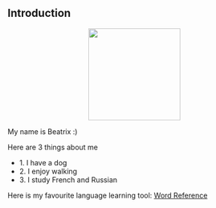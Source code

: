 <p>&nbsp;</p>
<p>&nbsp;</p>
<p>&nbsp;</p>
  <h2> Introduction</h2>
  
  <html>
  <head>
    <title>Center an Image using text align center</title>
    <style>
      .img-container {
        text-align: center;
      }
    </style>
  </head>
  <body>
    <div class="img-container"> <!-- Block parent element -->
      <p><img src="https://mir-s3-cdn-cf.behance.net/project_modules/max_1200/a16b4256954571.59c2bd7254cfe.gif" width="183" height="183" /></p>
    </div>
  </body>
</html>
  
  
<p>My name is Beatrix :)</p>
<p> Here are 3 things about me</p>
  <ul> 
    <li> 1. I have a dog</li>
    <li> 2. I enjoy walking</li>
    <li> 3. I study French and Russian</li>
  </ul>
  <p> Here is my favourite language learning tool: <a href="https://www.wordreference.com">Word Reference</a>
